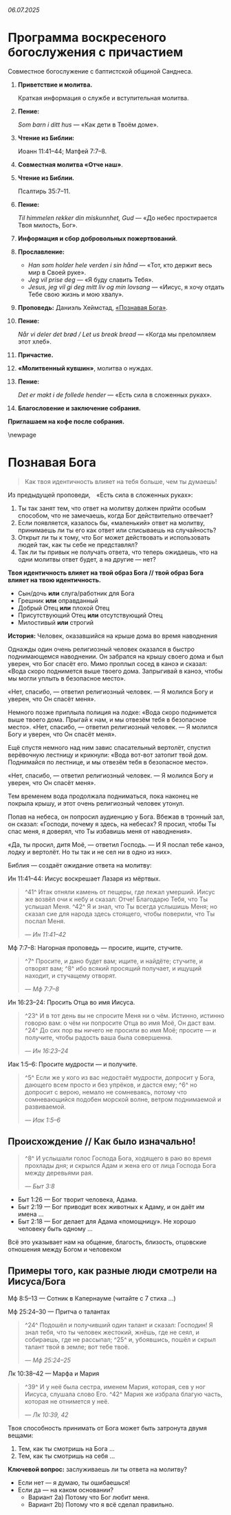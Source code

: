 *06.07.2025*

# Программа воскресеного богослужения с причастием

Совместное богослужение с баптистской общиной Санднеса.

1. **Приветствие и молитва.**

    Краткая информация о службе и вступительная молитва.

2. **Пение:**

   _Som barn i ditt hus_ — «Как дети в Твоём доме».

3. **Чтение из Библии:**

    Иоанн 11:41–44; Матфей 7:7–8.

4. **Совместная молитва «Отче наш»**.

5. **Чтение из Библии.**

    Псалтирь 35:7–11.

6. **Пение:**

    _Til himmelen rekker din miskunnhet, Gud_ — «До небес простирается Твоя милость, Бог».

7. **Информация и сбор добровольных пожертвований**.

8. **Прославление:**

   * _Han som holder hele verden i sin hånd_ — «Тот, кто держит весь мир в Своей руке».
   * _Jeg vil prise deg_ — «Я буду славить Тебя».
   * _Jesus, jeg vil gi deg mitt liv og min lovsang_ — «Иисус, я хочу отдать Тебе свою жизнь и мою хвалу».

9. **Проповедь:** Даниэль Хеймстад, [«Познавая Бога»](#познавая-бога).

10. **Пение:**

    _Når vi deler det brød / Let us break bread_ — «Когда мы преломляем этот хлеб».

11. **Причастие.**

12. **«Молитвенный кувшин»**, молитва о нуждах.

13. **Пение:**

    _Det er makt i de follede hender_ — «Есть сила в сложенных руках».

14. **Благословение и заключение собрания.**


**Приглашаем на кофе после собрания.**


\newpage

# Познавая Бога

> Как твоя идентичность влияет на тебя больше, чем ты думаешь!

Из предыдущей проповеди, «Есть сила в сложенных руках»:
1. Ты так занят тем, что ответ на молитву должен прийти особым способом, что не замечаешь, когда Бог действительно отвечает?
2. Если появляется, казалось бы, «маленький» ответ на молитву, принимаешь ли ты его как ответ или списываешь на случайность?
3. Открыт ли ты к тому, что Бог может действовать и использовать людей так, как ты себе не представлял?
4. Так ли ты привык не получать ответа, что теперь ожидаешь, что на одни молитвы ответ будет, а на другие — нет?

**Твоя идентичность влияет на твой образ Бога // твой образ Бога влияет на твою идентичность.**

* Сын/дочь **или** слуга/работник для Бога
* Грешник **или** оправданный
* Добрый Отец **или** плохой Отец
* Присутствующий Отец **или** отсутствующий Отец
* Милостивый **или** строгий

**История:** Человек, оказавшийся на крыше дома во время наводнения

Однажды один очень религиозный человек оказался в быстро поднимающемся наводнении. Он забрался на крышу своего дома и был уверен, что Бог спасёт его.
Мимо проплыл сосед в каноэ и сказал: «Вода скоро поднимется выше твоего дома. Запрыгивай в каноэ, чтобы мы могли уплыть в безопасное место».

«Нет, спасибо, — ответил религиозный человек. — Я молился Богу и уверен, что Он спасёт меня».

Немного позже приплыла полиция на лодке: «Вода скоро поднимется выше твоего дома. Прыгай к нам, и мы отвезём тебя в безопасное место».
«Нет, спасибо, — ответил религиозный человек. — Я молился Богу и уверен, что Он спасёт меня».

Ещё спустя немного над ним завис спасательный вертолёт, спустил верёвочную лестницу и крикнули: «Вода вот-вот затопит твой дом. Поднимайся по лестнице, и мы отвезём тебя в безопасное место».

«Нет, спасибо, — ответил религиозный человек. — Я молился Богу и уверен, что Он спасёт меня».

Тем временем вода продолжала подниматься, пока наконец не покрыла крышу, и этот очень религиозный человек утонул.

Попав на небеса, он попросил аудиенцию у Бога. Вбежав в тронный зал, он сказал: «Господи, почему я здесь, на небесах? Я просил, чтобы Ты спас меня, я доверял, что Ты избавишь меня от наводнения».

«Да, ты просил, дитя Моё, — ответил Господь. — И Я послал тебе каноэ, лодку и вертолёт. Но ты так и не сел ни в одно из них».

Библия — создаёт ожидание ответа на молитву:

Ин 11:41–44: Иисус воскрешает Лазаря из мёртвых.

> ^41^ Итак отняли камень от пещеры, где лежал умерший. Иисус же возвёл очи к небу и сказал: Отче! Благодарю Тебя, что Ты услышал Меня. ^42^ Я и знал, что Ты всегда услышишь Меня; но сказал сие для народа здесь стоящего, чтобы поверили, что Ты послал Меня.
>
> — *Ин 11:41–42*

Мф 7:7–8: Нагорная проповедь — просите, ищите, стучите.

> ^7^ Просите, и дано будет вам; ищите, и найдёте; стучите, и отворят вам; ^8^ ибо всякий просящий получает, и ищущий находит, и стучащему отворят.
>
> — *Мф 7:7–8*

Ин 16:23–24: Просить Отца во имя Иисуса.

> ^23^ И в тот день вы не спросите Меня ни о чём. Истинно, истинно говорю вам: о чём ни попросите Отца во имя Моё, Он даст вам. ^24^ До сих пор вы ничего не просили во имя Моё; просите — и получите, чтобы радость ваша была совершенна.
>
> — *Ин 16:23–24*

Иак 1:5–6: Просите мудрости — и получите.

> ^5^ Если же у кого из вас недостаёт мудрости, допросит у Бога, дающего всем просто и без упрёков, и дастся ему; ^6^ но допросит с верою, немало не сомневаясь, потому что сомневающийся подобен морской волне, ветром поднимаемой и развиваемой.
>
> — *Иак 1:5–6*

## Происхождение // Как было изначально!

> ^8^ И услышали голос Господа Бога, ходящего в раю во время прохлады дня; и скрылся Адам и жена его от лица Господа Бога между деревьями рая.
>
> — *Быт 3:8*

* Быт 1:26 — Бог творит человека, Адама.
* Быт 2:19 — Бог приводит всех животных к Адаму, и он даёт им имена …
* Быт 2:18 — Бог делает для Адама «помощницу». Не хорошо человеку быть одному …

Всё это указывает нам на общение, благость, близость, отцовские отношения между Богом и человеком

## Примеры того, как разные люди смотрели на Иисуса/Бога

Мф 8:5–13 — Сотник в Капернауме (читайте с 7 стиха …)

Мф 25:24–30 — Притча о талантах

> ^24^ Подошёл и получивший один талант и сказал: Господин! Я знал тебя, что ты человек жестокий, жнёшь, где не сеял, и собираешь, где не рассыпал; ^25^ и, убоявшись, пошёл и скрыл талант твой в земле; вот тебе твоё.
>
> — *Мф 25:24–25*

Лк 10:38–42 — Марфа и Мария

> ^39^ И у неё была сестра, именем Мария, которая, сев у ног Иисуса, слушала слово Его. ^42^ Мария же избрала благую часть, которая не отнимется у неё.
>
> — *Лк 10:39, 42*

Твоя способность принимать от Бога может быть затронута двумя вещами:

1. Тем, как ты смотришь на Бога …
2. Тем, как ты смотришь на себя …

**Ключевой вопрос:** заслуживаешь ли ты ответа на молитву?

* Если нет — я думаю, ты ошибаешься!
* Если да — на каком основании?
    * Вариант 2a) Потому что Бог любит меня.
    * Вариант 2b) Потому что я всё сделал правильно.

